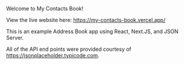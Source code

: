 Welcome to My Contacts Book!

View the live website here: https://my-contacts-book.vercel.app/

This is an example Address Book app using React, Next.JS, and JSON Server.

All of the API end points were provided courtesy of https://jsonplaceholder.typicode.com.
